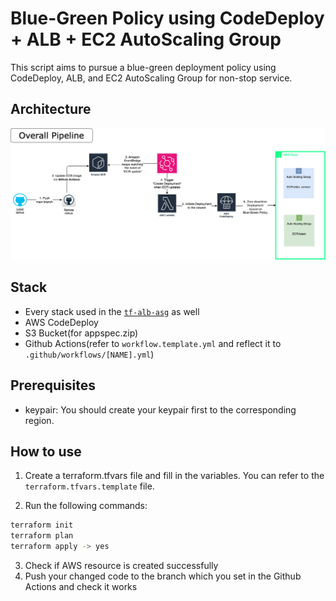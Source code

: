 # Blue-Green Policy using CodeDeploy + ALB + EC2 AutoScaling Group

This script aims to pursue a blue-green deployment policy using CodeDeploy, ALB, and EC2 AutoScaling Group for non-stop service.

## Architecture
![image](./architecture.png)

## Stack
- Every stack used in the [`tf-alb-asg`](https://github.com/letsjake/terraform-template/tree/main/tf-alb-asg) as well
- AWS CodeDeploy
- S3 Bucket(for appspec.zip)
- Github Actions(refer to `workflow.template.yml` and reflect it to `.github/workflows/[NAME].yml`)

## Prerequisites
* keypair: You should create your keypair first to the corresponding region.

## How to use
1. Create a terraform.tfvars file and fill in the variables. You can refer to the `terraform.tfvars.template` file.

2. Run the following commands:
```bash
terraform init
terraform plan
terraform apply -> yes
```

3. Check if AWS resource is created successfully
4. Push your changed code to the branch which you set in the Github Actions and check it works